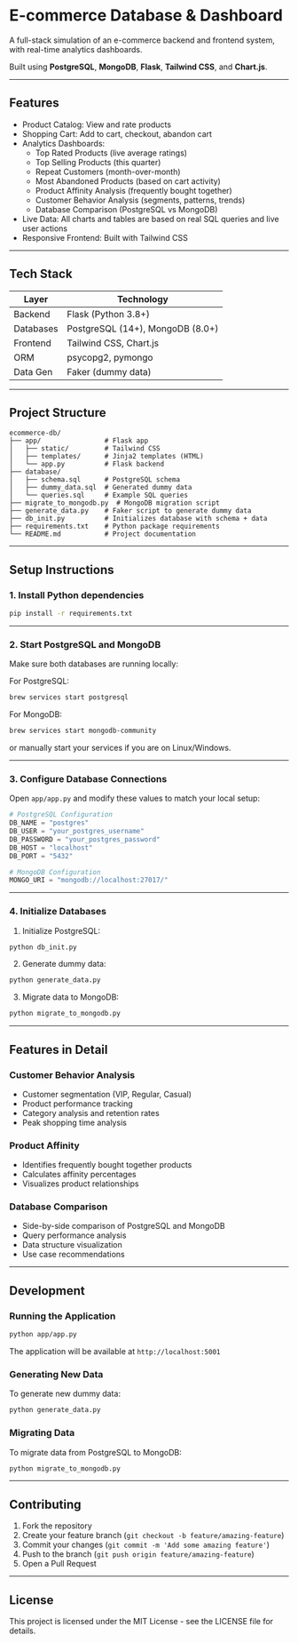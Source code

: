 # E-commerce Database & Dashboard

A full-stack simulation of an e-commerce backend and frontend system, with real-time analytics dashboards.

Built using **PostgreSQL**, **MongoDB**, **Flask**, **Tailwind CSS**, and **Chart.js**.

---

## Features

- Product Catalog: View and rate products
- Shopping Cart: Add to cart, checkout, abandon cart
- Analytics Dashboards:
  - Top Rated Products (live average ratings)
  - Top Selling Products (this quarter)
  - Repeat Customers (month-over-month)
  - Most Abandoned Products (based on cart activity)
  - Product Affinity Analysis (frequently bought together)
  - Customer Behavior Analysis (segments, patterns, trends)
  - Database Comparison (PostgreSQL vs MongoDB)
- Live Data: All charts and tables are based on real SQL queries and live user actions
- Responsive Frontend: Built with Tailwind CSS

---

## Tech Stack

| Layer     | Technology            |
|-----------|------------------------|
| Backend   | Flask (Python 3.8+)     |
| Databases | PostgreSQL (14+), MongoDB (8.0+) |
| Frontend  | Tailwind CSS, Chart.js  |
| ORM       | psycopg2, pymongo       |
| Data Gen  | Faker (dummy data)      |

---

## Project Structure

```
ecommerce-db/
├── app/                # Flask app
│   ├── static/         # Tailwind CSS
│   ├── templates/      # Jinja2 templates (HTML)
│   └── app.py          # Flask backend
├── database/
│   ├── schema.sql      # PostgreSQL schema
│   ├── dummy_data.sql  # Generated dummy data
│   └── queries.sql     # Example SQL queries
├── migrate_to_mongodb.py  # MongoDB migration script
├── generate_data.py    # Faker script to generate dummy data
├── db_init.py          # Initializes database with schema + data
├── requirements.txt    # Python package requirements
└── README.md           # Project documentation
```

---

## Setup Instructions

### 1. Install Python dependencies

```bash
pip install -r requirements.txt
```

---

### 2. Start PostgreSQL and MongoDB

Make sure both databases are running locally:

For PostgreSQL:
```bash
brew services start postgresql
```

For MongoDB:
```bash
brew services start mongodb-community
```

or manually start your services if you are on Linux/Windows.

---

### 3. Configure Database Connections

Open `app/app.py` and modify these values to match your local setup:

```python
# PostgreSQL Configuration
DB_NAME = "postgres"
DB_USER = "your_postgres_username"
DB_PASSWORD = "your_postgres_password"
DB_HOST = "localhost"
DB_PORT = "5432"

# MongoDB Configuration
MONGO_URI = "mongodb://localhost:27017/"
```

---

### 4. Initialize Databases

1. Initialize PostgreSQL:
```bash
python db_init.py
```

2. Generate dummy data:
```bash
python generate_data.py
```

3. Migrate data to MongoDB:
```bash
python migrate_to_mongodb.py
```

---

## Features in Detail

### Customer Behavior Analysis
- Customer segmentation (VIP, Regular, Casual)
- Product performance tracking
- Category analysis and retention rates
- Peak shopping time analysis

### Product Affinity
- Identifies frequently bought together products
- Calculates affinity percentages
- Visualizes product relationships

### Database Comparison
- Side-by-side comparison of PostgreSQL and MongoDB
- Query performance analysis
- Data structure visualization
- Use case recommendations

---

## Development

### Running the Application

```bash
python app/app.py
```

The application will be available at `http://localhost:5001`

### Generating New Data

To generate new dummy data:
```bash
python generate_data.py
```

### Migrating Data

To migrate data from PostgreSQL to MongoDB:
```bash
python migrate_to_mongodb.py
```

---

## Contributing

1. Fork the repository
2. Create your feature branch (`git checkout -b feature/amazing-feature`)
3. Commit your changes (`git commit -m 'Add some amazing feature'`)
4. Push to the branch (`git push origin feature/amazing-feature`)
5. Open a Pull Request

---

## License

This project is licensed under the MIT License - see the LICENSE file for details.

